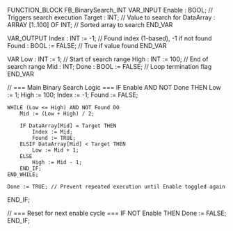 FUNCTION_BLOCK FB_BinarySearch_INT
VAR_INPUT
    Enable      : BOOL;                    // Triggers search execution
    Target      : INT;                     // Value to search for
    DataArray   : ARRAY [1..100] OF INT;   // Sorted array to search
END_VAR

VAR_OUTPUT
    Index       : INT := -1;               // Found index (1-based), -1 if not found
    Found       : BOOL := FALSE;           // True if value found
END_VAR

VAR
    Low         : INT := 1;                // Start of search range
    High        : INT := 100;              // End of search range
    Mid         : INT;
    Done        : BOOL := FALSE;           // Loop termination flag
END_VAR

// === Main Binary Search Logic ===
IF Enable AND NOT Done THEN
    Low := 1;
    High := 100;
    Index := -1;
    Found := FALSE;

    WHILE (Low <= High) AND NOT Found DO
        Mid := (Low + High) / 2;

        IF DataArray[Mid] = Target THEN
            Index := Mid;
            Found := TRUE;
        ELSIF DataArray[Mid] < Target THEN
            Low := Mid + 1;
        ELSE
            High := Mid - 1;
        END_IF;
    END_WHILE;

    Done := TRUE; // Prevent repeated execution until Enable toggled again
END_IF;

// === Reset for next enable cycle ===
IF NOT Enable THEN
    Done := FALSE;
END_IF;
